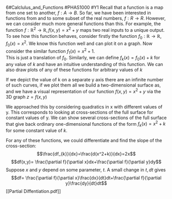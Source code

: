 6#Calclulus_and_Functions #PHAS1000 #Y1 
Recall that a function is a map from one set to another, $f : A → B$. So far, we have been interested in functions from and to some subset of the real numbers, $f : R → R$. However, we can consider much more general functions than this. For example, the function $f : \mathbb R ^2 → \mathbb R, f (x, y) = x^2 + y$ maps two real inputs to a unique output. To see how this function behaves, consider firstly the function $f_{0} : \mathbb R → \mathbb R, f_{0}(x) = x^2$. We know this function well and can plot it on a graph. Now consider the similar function $f_{1}(x) = x^2 + 1$.  
This is just a translation of $f_{0}$. Similarly, we can define $f_{k}(x) = f_{0}(x) + k$ for any value of $k$ and have an intuitive understanding of this function. We can also draw plots of any of these functions for arbitrary values of $k$

If we depict the value of k on a separate y axis there are an infinite number of such curves, if we plot them all we build a two-dimensional surface as, and we have a visual representation of our function $f (x, y) = x^2 + y$ via the 3D graph $z = f (x, y)$

We approached this by considering quadratics in x with different values of y. This corresponds to looking at cross-sections of the full surface for constant values of y. We can show several cross-sections of the full surface that give back ordinary one-dimensional functions of the form $f_{k}(x)= x^2 + k$ for some constant value of $k$.  

For any of these functions, we could differentiate and find the slope of the cross-section:
$$\frac{df_{k}}{dx}=\frac{d(x^2+k)}{dx}=2x$$$$df(x,y)= \frac{\partial f}{\partial x}dx+\frac{\partial f}{\partial y}dy$$
Suppose $x$ and $y$ depend on some parameter, $t$. A small change in $t,dt$ gives
$$df= \frac{\partial f}{\partial x}\frac{dx}{dt}dt+\frac{\partial f}{\partial y}\frac{dy}{dt}dt$$
[[Partial Diffentiation.pdf]]
